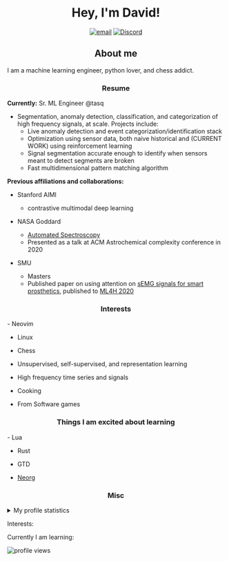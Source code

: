 <h1 align="center">Hey, I'm David!</h1>
<p align="center">
  <a href="mailto:josephs.david11@gmail.com" target="_blank"><img src="https://img.shields.io/badge/Gmail-D14836?style=for-the-badge&logo=gmail&logoColor=white" alt="email" /></a>
  <a href="https://discord.com/users/795108387335307264" target="_blank"><img src="https://badgen.net/badge/icon/daveyjones01?icon=discord&label" alt="Discord" /></a>
</p>

<h2 align="center">About me</h2>
I am a machine learning engineer, python lover, and chess addict. 

<h3 align="center">Resume</h3>

**Currently:** Sr. ML Engineer @tasq
- Segmentation, anomaly detection, classification, and categorization of high frequency signals, at scale. Projects include:
  - Live anomaly detection and event categorization/identification stack
  - Optimization using sensor data, both naive historical and (CURRENT WORK) using reinforcement learning
  - Signal segmentation accurate enough to identify when sensors meant to detect segments are broken
  - Fast multidimensional pattern matching algorithm
 

**Previous affiliations and collaborations:**
- Stanford AIMI 
  - contrastive multimodal deep learning

- NASA Goddard
  - [Automated Spectroscopy](https://github.com/josephsdavid/autospec)
  - Presented as a talk at ACM Astrochemical complexity conference in 2020

- SMU
  - Masters
  - Published paper on using attention on [sEMG signals for smart prosthetics](https://github.com/josephsdavid/semg_repro), published to [ML4H 2020](https://arxiv.org/pdf/2006.03645.pdf)


<h3 align="center">Interests</h3>
- Neovim

- Linux

- Chess

- Unsupervised, self-supervised, and representation learning

- High frequency time series and signals

- Cooking

- From Software games


<h3 align="center">Things I am excited about learning</h3>
- Lua

- Rust

- GTD

- [Neorg](https://github.com/nvim-neorg/neorg)


<h3 align="center">Misc</h3>
<details closed>
<summary>My profile statistics</summary>
<br>
<img src="https://github-profile-summary-cards.vercel.app/api/cards/profile-details?username=josephsdavid&theme=dracula" alt="Resumen" />
<img src="https://github-profile-summary-cards.vercel.app/api/cards/stats?username=josephsdavid&theme=dracula"/> <img src="https://github-profile-summary-cards.vercel.app/api/cards/most-commit-language?username=josephsdavid&theme=dracula"/>
</details>

<!--
**josephsdavid/josephsdavid** is a ✨ _special_ ✨ repository because its `README.md` (this file) appears on your GitHub profile.

Here are some ideas to get you started:

- 🔭 I’m currently working on ...
- 🌱 I’m currently learning ...
- 👯 I’m looking to collaborate on ...
- 🤔 I’m looking for help with ...
- 💬 Ask me about ...
- 📫 How to reach me: ...
- 😄 Pronouns: ...
- ⚡ Fun fact: ...
-->


Interests:

Currently I am learning:


![profile views](https://komarev.com/ghpvc/?username=josephsdavid)

